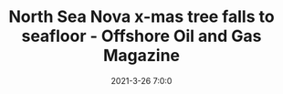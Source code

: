 ---
"title": "North Sea Nova x-mas tree falls to seafloor - Offshore Oil and Gas Magazine"
"date": "2021-3-26 7:0:0"
"feed_name": "GOOGLENEWS"
"feed_website": "https://news.google.com/search?q=drilling%2Bincident&hl=en-US&gl=US&ceid=US:en"
"feed_rss": "https://news.google.com/rss/search?q=drilling%2Bincident&hl=en-US&gl=US&ceid=US:en"
"link": "https://www.offshore-mag.com/drilling-completion/article/14200188/north-sea-nova-xmas-tree-falls-to-seafloor"
"file": "_posts/2021-3-26-7-0-0_GOOGLENEWS_9f22b79c04e19a2afce36e7a75ced3312dbc8d53.md"
"accident": "0"
"drilling": "0"
"dead": "0"
"injured": "0"
---